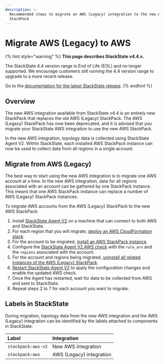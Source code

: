 ```yaml
---
description: >-
  Recommended steps to migrate an AWS (Legacy) integration to the new AWS
  StackPack
---
```


# Migrate AWS \(Legacy\) to AWS

{% hint style="warning" %}
**This page describes StackState v4.4.x.**

The StackState 4.4 version range is End of Life (EOL) and no longer supported. We encourage customers still running the 4.4 version range to upgrade to a more recent release.

Go to the [documentation for the latest StackState release](https://docs.stackstate.com/stackpacks/integrations/aws/migration-guide).
{% endhint %}

## Overview

The new AWS integration available from StackState v4.4 is an entirely new StackPack that replaces the old AWS \(Legacy\) StackPack. The AWS \(Legacy\) StackPack has now been deprecated, and it is advised that you migrate your StackState AWS integration to use the new AWS StackPack.

In the new AWS integration, topology data is collected using StackState Agent V2. Within StackState, each installed AWS StackPack instance can now be used to collect data from all regions in a single account.

## Migrate from AWS \(Legacy\)

The best way to start using the new AWS integration is to migrate one AWS account at a time. In the new AWS integration, data for all regions associated with an account can be gathered by one StackPack instance. This means that one AWS StackPack instance can replace a number of AWS \(Legacy\) StackPack instances.

To migrate AWS accounts from the AWS \(Legacy\) StackPack to the new AWS StackPack:

1. Install [StackState Agent V2](../../../setup/agent/about-stackstate-agent.md) on a machine that can connect to both AWS and StackState.
2. For each region that you will migrate, [deploy an AWS CloudFormation stack](aws.md#deploy-the-aws-cloudformation-stack).
3. For the account to be migrated, [install an AWS StackPack instance](aws.md#install-the-aws-stackpack).
4. Configure the [StackState Agent V2 AWS check](aws.md#configure-the-aws-check) with the `role_arn` and the `regions` associated with the account.
5. For the account and regions being migrated, [uninstall all related instances of the AWS \(Legacy\) StackPack](aws-legacy.md#uninstall).
6. [Restart StackState Agent V2](../../../setup/agent/about-stackstate-agent.md) to apply the configuration changes and enable the updated AWS check.
7. Once the Agent has restarted, wait for data to be collected from AWS and sent to StackState.
8. Repeat steps 2 to 7 for each account you want to migrate.

## Labels in StackState

During migration, topology data from the new AWS integration and the AWS \(Legacy\) integration can be identified by the labels attached to components in StackState:

| Label | Integration |
| :--- | :--- |
| `stackpack:aws-v2` | New AWS integration |
| `stackpack:aws` | AWS \(Legacy\) integration |

